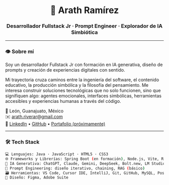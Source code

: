 <h1 align="center">🌌 Arath Ramírez</h1>
<h3 align="center">Desarrollador Fullstack Jr · Prompt Engineer · Explorador de IA Simbiótica</h3>

---

### 👁 Sobre mí

Soy un desarrollador Fullstack Jr con formación en IA generativa, diseño de prompts y creación de experiencias digitales con sentido.

Mi trayectoria cruza caminos entre la ingeniería del software, el contenido educativo, la producción simbólica y la filosofía del pensamiento. Me interesa construir soluciones tecnológicas que no solo funcionen, sino que signifiquen algo: agentes emocionales, interfaces simbólicas, herramientas accesibles y experiencias humanas a través del código.

📍 León, Guanajuato, México  
✉️ arath.riverar@gmail.com  
🔗 [LinkedIn](https://www.linkedin.com/in/arath-alejandro-ramírez-rivera-a921411a2/) • [GitHub](https://github.com/Idertal) • [Portafolio (próximamente)](#)

---

### 🛠️ Tech Stack

```bash
💻 Lenguajes: Java · JavaScript · HTML5 · CSS3
🌐 Frameworks y Librerías: Spring Boot (en formación), Node.js, Vite, React (aprendizaje activo)
🧠 IA Generativa: ChatGPT, Claude, Gemini, DeepSeek, Bolt.new, LM Studio
🧩 Prompt Engineering: diseño iterativo, chaining, RAG (básico)
🗃️ Herramientas: VS Code, Cursor IDE, IntelliJ, Git, GitHub, MySQL, Postman
🎨 Diseño: Figma, Adobe Suite
